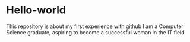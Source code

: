 # Hello-world
This repository is about my first experience with github
I am a Computer Science graduate, aspiring to become a successful woman in the IT field

